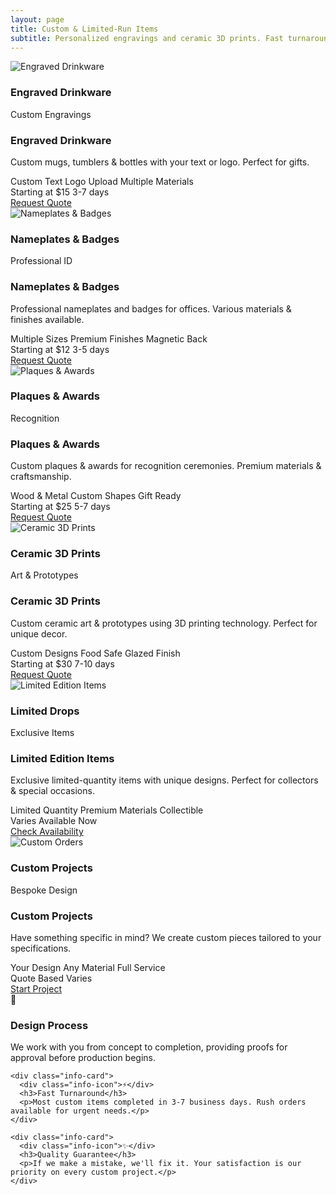 ```yaml
---
layout: page
title: Custom & Limited‑Run Items
subtitle: Personalized engravings and ceramic 3D prints. Fast turnarounds, gift‑ready on request.
---
```


<!-- Product Grid -->
<div class="product-grid">
  <!-- Product Card 1: Engraved Drinkware -->
  <div class="product-card">
    <div class="product-flip-container">
      <div class="product-front">
        <div class="product-image">
          <img src="{{ '/assets/img/bgblue01.jpg' | relative_url }}" alt="Engraved Drinkware" class="placeholder-img">
          <div class="product-overlay">
            <h3>Engraved Drinkware</h3>
            <p class="product-category">Custom Engravings</p>
          </div>
        </div>
      </div>
      <div class="product-back">
        <div class="product-info">
          <h3>Engraved Drinkware</h3>
          <p class="product-description">Custom mugs, tumblers & bottles with your text or logo. Perfect for gifts.</p>
          <div class="product-features">
            <span class="feature-tag">Custom Text</span>
            <span class="feature-tag">Logo Upload</span>
            <span class="feature-tag">Multiple Materials</span>
          </div>
          <div class="product-pricing">
            <span class="price">Starting at $15</span>
            <span class="turnaround">3-7 days</span>
          </div>
          <a href="/contact/?product=drinkware" class="product-cta">Request Quote</a>
        </div>
      </div>
    </div>
  </div>

  <!-- Product Card 2: Nameplates & Badges -->
  <div class="product-card">
    <div class="product-flip-container">
      <div class="product-front">
        <div class="product-image">
          <img src="{{ '/assets/img/theflag.png' | relative_url }}" alt="Nameplates & Badges" class="placeholder-img">
          <div class="product-overlay">
            <h3>Nameplates & Badges</h3>
            <p class="product-category">Professional ID</p>
          </div>
        </div>
      </div>
      <div class="product-back">
        <div class="product-info">
          <h3>Nameplates & Badges</h3>
          <p class="product-description">Professional nameplates and badges for offices. Various materials & finishes available.</p>
          <div class="product-features">
            <span class="feature-tag">Multiple Sizes</span>
            <span class="feature-tag">Premium Finishes</span>
            <span class="feature-tag">Magnetic Back</span>
          </div>
          <div class="product-pricing">
            <span class="price">Starting at $12</span>
            <span class="turnaround">3-5 days</span>
          </div>
          <a href="/contact/?product=nameplates" class="product-cta">Request Quote</a>
        </div>
      </div>
    </div>
  </div>

  <!-- Product Card 3: Plaques & Awards -->
  <div class="product-card">
    <div class="product-flip-container">
      <div class="product-front">
        <div class="product-image">
          <img src="{{ '/assets/img/dilogo.png' | relative_url }}" alt="Plaques & Awards" class="placeholder-img">
          <div class="product-overlay">
            <h3>Plaques & Awards</h3>
            <p class="product-category">Recognition</p>
          </div>
        </div>
      </div>
      <div class="product-back">
        <div class="product-info">
          <h3>Plaques & Awards</h3>
          <p class="product-description">Custom plaques & awards for recognition ceremonies. Premium materials & craftsmanship.</p>
          <div class="product-features">
            <span class="feature-tag">Wood & Metal</span>
            <span class="feature-tag">Custom Shapes</span>
            <span class="feature-tag">Gift Ready</span>
          </div>
          <div class="product-pricing">
            <span class="price">Starting at $25</span>
            <span class="turnaround">5-7 days</span>
          </div>
          <a href="/contact/?product=plaques" class="product-cta">Request Quote</a>
        </div>
      </div>
    </div>
  </div>

  <!-- Product Card 4: Ceramic Art & Prototypes -->
  <div class="product-card">
    <div class="product-flip-container">
      <div class="product-front">
        <div class="product-image">
          <img src="{{ '/assets/img/bgblue01.jpg' | relative_url }}" alt="Ceramic 3D Prints" class="placeholder-img">
          <div class="product-overlay">
            <h3>Ceramic 3D Prints</h3>
            <p class="product-category">Art & Prototypes</p>
          </div>
        </div>
      </div>
      <div class="product-back">
        <div class="product-info">
          <h3>Ceramic 3D Prints</h3>
          <p class="product-description">Custom ceramic art & prototypes using 3D printing technology. Perfect for unique decor.</p>
          <div class="product-features">
            <span class="feature-tag">Custom Designs</span>
            <span class="feature-tag">Food Safe</span>
            <span class="feature-tag">Glazed Finish</span>
          </div>
          <div class="product-pricing">
            <span class="price">Starting at $30</span>
            <span class="turnaround">7-10 days</span>
          </div>
          <a href="/contact/?product=ceramic" class="product-cta">Request Quote</a>
        </div>
      </div>
    </div>
  </div>

  <!-- Product Card 5: Limited Drops -->
  <div class="product-card">
    <div class="product-flip-container">
      <div class="product-front">
        <div class="product-image">
          <img src="{{ '/assets/img/theflag.png' | relative_url }}" alt="Limited Edition Items" class="placeholder-img">
          <div class="product-overlay">
            <h3>Limited Drops</h3>
            <p class="product-category">Exclusive Items</p>
          </div>
        </div>
      </div>
      <div class="product-back">
        <div class="product-info">
          <h3>Limited Edition Items</h3>
          <p class="product-description">Exclusive limited-quantity items with unique designs. Perfect for collectors & special occasions.</p>
          <div class="product-features">
            <span class="feature-tag">Limited Quantity</span>
            <span class="feature-tag">Premium Materials</span>
            <span class="feature-tag">Collectible</span>
          </div>
          <div class="product-pricing">
            <span class="price">Varies</span>
            <span class="turnaround">Available Now</span>
          </div>
          <a href="/contact/?product=limited" class="product-cta">Check Availability</a>
        </div>
      </div>
    </div>
  </div>

  <!-- Product Card 6: Custom Orders -->
  <div class="product-card">
    <div class="product-flip-container">
      <div class="product-front">
        <div class="product-image">
          <img src="{{ '/assets/img/dilogo.png' | relative_url }}" alt="Custom Orders" class="placeholder-img">
          <div class="product-overlay">
            <h3>Custom Projects</h3>
            <p class="product-category">Bespoke Design</p>
          </div>
        </div>
      </div>
      <div class="product-back">
        <div class="product-info">
          <h3>Custom Projects</h3>
          <p class="product-description">Have something specific in mind? We create custom pieces tailored to your specifications.</p>
          <div class="product-features">
            <span class="feature-tag">Your Design</span>
            <span class="feature-tag">Any Material</span>
            <span class="feature-tag">Full Service</span>
          </div>
          <div class="product-pricing">
            <span class="price">Quote Based</span>
            <span class="turnaround">Varies</span>
          </div>
          <a href="/contact/?custom=true" class="product-cta">Start Project</a>
        </div>
      </div>
    </div>
  </div>
</div>

<!-- Shop Information Section -->
<div class="shop-info-section">
  <div class="shop-info-grid">
    <div class="info-card">
      <div class="info-icon">🎨</div>
      <h3>Design Process</h3>
      <p>We work with you from concept to completion, providing proofs for approval before production begins.</p>
    </div>
    
    <div class="info-card">
      <div class="info-icon">⚡</div>
      <h3>Fast Turnaround</h3>
      <p>Most custom items completed in 3-7 business days. Rush orders available for urgent needs.</p>
    </div>
    
    <div class="info-card">
      <div class="info-icon">✨</div>
      <h3>Quality Guarantee</h3>
      <p>If we make a mistake, we'll fix it. Your satisfaction is our priority on every custom project.</p>
    </div>
  </div>
</div>
